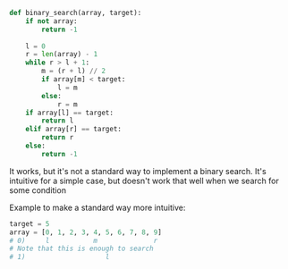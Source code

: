 ```python
def binary_search(array, target):
	if not array:
		return -1
		
	l = 0
	r = len(array) - 1
	while r > l + 1:
		m = (r + l) // 2
		if array[m] < target:
			l = m
		else:
			r = m
	if array[l] == target:
		return l
	elif array[r] == target:
		return r
	else:
		return -1
```

It works, but it's not a standard way to implement a binary search. It's intuitive for a simple case, but doesn't work that well when we search for some condition

Example to make a standard way more intuitive:
```python
target = 5
array = [0, 1, 2, 3, 4, 5, 6, 7, 8, 9]
# 0)     l           m              r
# Note that this is enough to search
# 1)                    l

```


